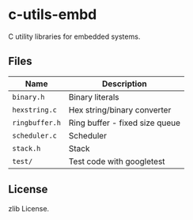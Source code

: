 # c-utils-embd

C utility libraries for embedded systems.

## Files

Name           |Description
---------------|-------------------------------
`binary.h`     | Binary literals
`hexstring.c`  | Hex string/binary converter
`ringbuffer.h` | Ring buffer - fixed size queue
`scheduler.c`  | Scheduler
`stack.h`      | Stack
`test/`        | Test code with googletest

## License

zlib License.
